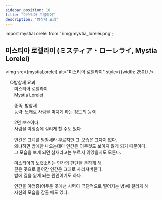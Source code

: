 ```yaml
---
sidebar_position: 10
title: "미스티아 로렐라이"
description: "밤참새 요괴"
---
```


import mystiaLorelei from './img/mystia_lorelei.png';

## 미스티아 로렐라이 (ミスティア・ローレライ, Mystia Lorelei)

<img src={mystiaLorelei} alt="미스티아 로렐라이" style={{width: 250}} />

　○밤참새 요괴  
　　미스티아 로렐라이  
　　Mystia Lorelei  

　　종족: 밤참새  
　　능력: 노래로 사람을 미치게 하는 정도의 능력  

　　2면 보스이다.  
　　사람을 야맹증에 걸리게 할 수도 있다.  

　　인간은 그녀를 밤참새라 부르지만 그 모습은 그다지 없다.  
　　왜냐하면 밤에만 나오는데다 인간은 아무것도 보이지 않게 되기 때문이다.  
　　그 모습을 보게 되면 참새라고는 부르지 않았을지도 모른다.  

　　미스티아의 노랫소리는 인간의 판단을 둔하게 해,  
　　깊은 곳으로 들어간 인간은 그대로 사라져버린다.  
　　밤에 길을 잃게 되는 원인이기도 하다.  

　　인간을 야맹증(어두운 곳에선 시력이 극단적으로 떨어지는 병)에 걸리게 해  
　　자신의 모습을 감출 때도 있다.
